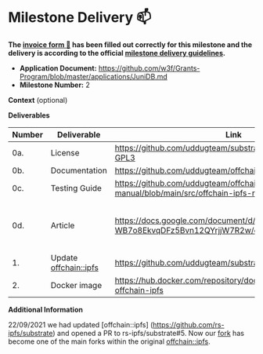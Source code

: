 # Milestone Delivery :mailbox:

**The [invoice form :pencil:](https://docs.google.com/forms/d/e/1FAIpQLSfmNYaoCgrxyhzgoKQ0ynQvnNRoTmgApz9NrMp-hd8mhIiO0A/viewform) has been filled out correctly for this milestone and the delivery is according to the official [milestone delivery guidelines](https://github.com/w3f/Grants-Program/blob/master/docs/milestone-deliverables-guidelines.md).**  

* **Application Document:** https://github.com/w3f/Grants-Program/blob/master/applications/JuniDB.md 
* **Milestone Number:** 2

**Context** (optional)

**Deliverables**

| Number | Deliverable | Link | Notes |
| ------------- | ------------- | ------------- |------------- |
| 0a. | License | https://github.com/uddugteam/substrate/blob/master/LICENSE-GPL3 | ... | 
| 0b. | Documentation | https://github.com/uddugteam/offchain-ipfs-manual | ... | 
| 0c. | Testing Guide  | https://github.com/uddugteam/offchain-ipfs-manual/blob/main/src/offchain-ipfs-rust.md | ... | 
| 0d. | Article | https://docs.google.com/document/d/1k6DhCfSs7rmsSV-WB7o8EkvqDFz5Bvn12QYrjjW7R2w/edit?usp=sharing | We did it complex for the 2 first Milestones. | ... | 
| 1. | Update [offchain::ipfs](https://github.com/rs-ipfs/substrate) | https://github.com/uddugteam/substrate/tree/offchain_ipfs | ... | 
| 2. | Docker image| https://hub.docker.com/repository/docker/andskur/substrate-offchain-ipfs | ... | 

**Additional Information**

22/09/2021 we had updated [offchain::ipfs] (https://github.com/rs-ipfs/substrate) and opened a PR to rs-ipfs/substrate#5.
Now our [fork](https://github.com/uddugteam/substrate/tree/offchain_ipfs) has become one of the main forks within the original [offchain::ipfs](https://github.com/rs-ipfs/substrate).




